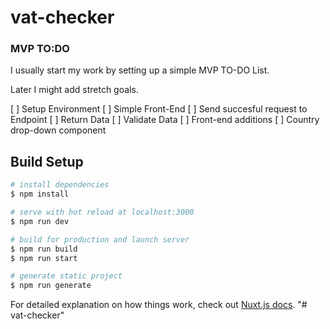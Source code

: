 # vat-checker

### MVP TO:DO 

I usually start my work by setting up 
a simple MVP TO-DO List.

Later I might add stretch goals. 

[ ] Setup Environment
[ ] Simple Front-End
[ ] Send succesful request to Endpoint
 [ ] Return Data 
 [ ] Validate Data
[ ] Front-end additions
 [ ] Country drop-down component
 




## Build Setup

```bash
# install dependencies
$ npm install

# serve with hot reload at localhost:3000
$ npm run dev

# build for production and launch server
$ npm run build
$ npm run start

# generate static project
$ npm run generate
```

For detailed explanation on how things work, check out [Nuxt.js docs](https://nuxtjs.org).
"# vat-checker" 
